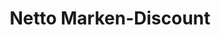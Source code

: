 ---
title: "Netto Marken-Discount"
url: /radolfzell-am-bodensee/netto-marken-discount/
shop: Supermarkt
---
